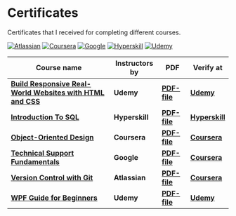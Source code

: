 # Certificates
Certificates that I received for completing different courses.

[![Atlassian](https://img.shields.io/badge/Atlassian-3c00d0?style=for-the-badge&logo=Atlassian&logoColor=%f05033)](#)
[![Coursera](https://img.shields.io/badge/Coursera-white?style=for-the-badge&logo=coursera&logoColor=blue)](#)
[![Google](https://img.shields.io/badge/Google-white?style=for-the-badge&logo=Google&logoColor=yellow)](#)
[![Hyperskill](https://img.shields.io/badge/Hyperskill-black?style=for-the-badge&logo=jetbrains&logoColor=%black)](#)
[![Udemy](https://img.shields.io/badge/Udemy-black?style=for-the-badge&logo=udemy&logoColor=%black)](#)

Course name | Instructors by | PDF | Verify at
------------|----------------|-----|-----------
[**Build Responsive Real-World Websites with HTML and CSS**](https://www.udemy.com/course/design-and-develop-a-killer-website-with-html5-and-css3/) | **Udemy** | [**PDF-file**](./pdf/Schmedtmann-HTML-CSS.pdf) | [**Udemy**](https://www.udemy.com/certificate/UC-a3716901-9789-44cf-a38b-83acf805d723/)
[**Introduction To SQL**](https://hyperskill.org/tracks/31) | **Hyperskill** | [**PDF-file**](./pdf/Hyperskill-Introduction-To-SQL.pdf) | [**Hyperskill**](https://hyperskill.org/certificates/3be1776c-6767-4526-af27-47e41d74da23.pdf)
[**Object-Oriented Design**](https://www.coursera.org/learn/object-oriented-design) | **Coursera** | [**PDF-file**](./pdf/Alberta-OOD.pdf) | [**Coursera**](https://coursera.org/verify/59BPC65JBM4C)
[**Technical Support Fundamentals**](https://www.coursera.org/learn/technical-support-fundamentals) | **Google** | [**PDF-file**](./pdf/Google-Support-Fundamentals.pdf) | [**Coursera**](https://coursera.org/verify/VAFRRCGHUH6G)
[**Version Control with Git**](https://www.coursera.org/learn/version-control-with-git) | **Atlassian** | [**PDF-file**](./pdf/Atlassian-Git.pdf) | [**Coursera**](https://coursera.org/verify/URNZYKSKSGNJ)
[**WPF Guide for Beginners**](https://www.udemy.com/course/the-windows-presentation-foundation-wpf-course-for-beginners/) | **Udemy** | [**PDF-file**](./pdf/Udemy-WPF-Guide-for-Beginners.pdf) | [**Udemy**](https://www.udemy.com/certificate/UC-3ed5ad8e-2932-4b79-ae41-c39e5dcc41df/)
